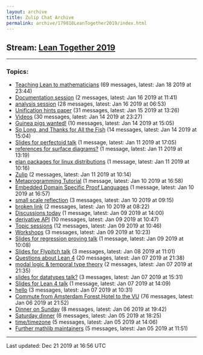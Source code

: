 ```yaml
---
layout: archive
title: Zulip Chat Archive
permalink: archive/179818LeanTogether2019/index.html
---
```


## Stream: [Lean Together 2019](http://127.0.0.1:4000/archive/179818LeanTogether2019/index.html)
---

### Topics:

* [Teaching Lean to mathematicians](88047TeachingLeantomathematicians.html) (69 messages, latest: Jan 18 2019 at 23:44)
* [Documentation session](21791Documentationsession.html) (2 messages, latest: Jan 16 2019 at 11:41)
* [analysis session](90889analysissession.html) (28 messages, latest: Jan 16 2019 at 06:53)
* [Unification hints paper](88568Unificationhintspaper.html) (31 messages, latest: Jan 15 2019 at 13:26)
* [Videos](74251Videos.html) (30 messages, latest: Jan 14 2019 at 23:27)
* [Guinea pigs wanted!](44625Guineapigswanted.html) (10 messages, latest: Jan 14 2019 at 15:05)
* [So Long, and Thanks for All the Fish](67846SoLongandThanksforAlltheFish.html) (14 messages, latest: Jan 14 2019 at 15:04)
* [Slides for perfectoid talk](49853Slidesforperfectoidtalk.html) (1 message, latest: Jan 11 2019 at 17:05)
* [references for surface diagrams?](99706referencesforsurfacediagrams.html) (1 message, latest: Jan 11 2019 at 13:19)
* [elan packages for linux distributions](97418elanpackagesforlinuxdistributions.html) (1 message, latest: Jan 11 2019 at 10:16)
* [Zulip](26517Zulip.html) (2 messages, latest: Jan 11 2019 at 10:14)
* [Metaprogramming Tutorial](51967MetaprogrammingTutorial.html) (1 message, latest: Jan 10 2019 at 16:58)
* [Embedded Domain Specific Proof Languages](38246EmbeddedDomainSpecificProofLanguages.html) (1 message, latest: Jan 10 2019 at 16:57)
* [small scale reflection](22669smallscalereflection.html) (3 messages, latest: Jan 10 2019 at 09:15)
* [broken link](09264brokenlink.html) (2 messages, latest: Jan 10 2019 at 08:22)
* [Discussions today](89273Discussionstoday.html) (1 message, latest: Jan 09 2019 at 14:00)
* [derivative API](30286derivativeAPI.html) (10 messages, latest: Jan 09 2019 at 10:47)
* [Topic sessions](20471Topicsessions.html) (12 messages, latest: Jan 09 2019 at 10:46)
* [Workshops](59665Workshops.html) (3 messages, latest: Jan 09 2019 at 10:23)
* [Slides for regression proving talk](35870Slidesforregressionprovingtalk.html) (1 message, latest: Jan 09 2019 at 10:08)
* [Slides for Flypitch talk](08283SlidesforFlypitchtalk.html) (3 messages, latest: Jan 08 2019 at 11:01)
* [Questions about Lean 4](73691QuestionsaboutLean4.html) (20 messages, latest: Jan 07 2019 at 21:38)
* [modal logic & temporal type theory](92067modallogictemporaltypetheory.html) (2 messages, latest: Jan 07 2019 at 21:35)
* [slides for datatypes talk?](51526slidesfordatatypestalk.html) (3 messages, latest: Jan 07 2019 at 15:31)
* [Slides for Lean 4 talk](41996SlidesforLean4talk.html) (1 message, latest: Jan 07 2019 at 14:09)
* [hello](47413hello.html) (3 messages, latest: Jan 07 2019 at 10:31)
* [Commute from Amsterdam Forest Hotel to the VU](19307CommutefromAmsterdamForestHoteltotheVU.html) (76 messages, latest: Jan 06 2019 at 21:52)
* [Dinner on Sunday](35858DinneronSunday.html) (8 messages, latest: Jan 06 2019 at 19:42)
* [Saturday dinner](65678Saturdaydinner.html) (6 messages, latest: Jan 05 2019 at 18:25)
* [time/timezone](32426timetimezone.html) (5 messages, latest: Jan 05 2019 at 14:06)
* [Further mathlib maintainers](36093Furthermathlibmaintainers.html) (5 messages, latest: Jan 05 2019 at 11:51)

<hr><p>Last updated: Dec 21 2019 at 16:56 UTC</p>